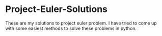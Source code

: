 # Project-Euler-Solutions
These are my solutions to project euler problem.
I have tried to come up with some easiest methods to solve these problems in python.
